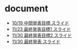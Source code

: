 # document
- [10/19 中間発表目標 スライド](https://robotdesign3-team5.github.io/document/slide1019.html#1)
- [11/23 最終発表目標1 スライド](https://robotdesign3-team5.github.io/document/slide1123.html#1)
- [11/30 最終発表目標2 スライド](https://robotdesign3-team5.github.io/document/slide1130.html#1)
- [11/30 最終発表 スライド](https://robotdesign3-team5.github.io/document/slide1221.html#1)
